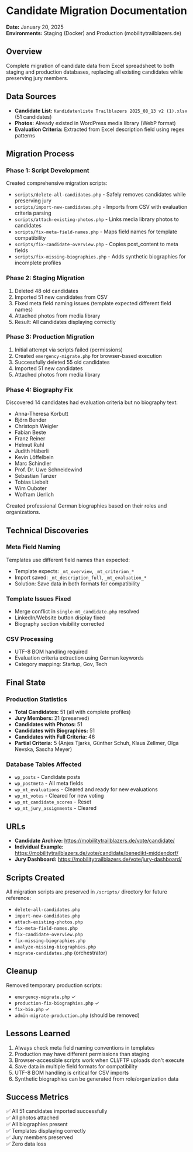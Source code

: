 # Candidate Migration Documentation
**Date:** January 20, 2025  
**Environments:** Staging (Docker) and Production (mobilitytrailblazers.de)

## Overview
Complete migration of candidate data from Excel spreadsheet to both staging and production databases, replacing all existing candidates while preserving jury members.

## Data Sources
- **Candidate List:** `Kandidatenliste Trailblazers 2025_08_13 v2 (1).xlsx` (51 candidates)
- **Photos:** Already existed in WordPress media library (WebP format)
- **Evaluation Criteria:** Extracted from Excel description field using regex patterns

## Migration Process

### Phase 1: Script Development
Created comprehensive migration scripts:
- `scripts/delete-all-candidates.php` - Safely removes candidates while preserving jury
- `scripts/import-new-candidates.php` - Imports from CSV with evaluation criteria parsing
- `scripts/attach-existing-photos.php` - Links media library photos to candidates
- `scripts/fix-meta-field-names.php` - Maps field names for template compatibility
- `scripts/fix-candidate-overview.php` - Copies post_content to meta fields
- `scripts/fix-missing-biographies.php` - Adds synthetic biographies for incomplete profiles

### Phase 2: Staging Migration
1. Deleted 48 old candidates
2. Imported 51 new candidates from CSV
3. Fixed meta field naming issues (template expected different field names)
4. Attached photos from media library
5. Result: All candidates displaying correctly

### Phase 3: Production Migration
1. Initial attempt via scripts failed (permissions)
2. Created `emergency-migrate.php` for browser-based execution
3. Successfully deleted 55 old candidates
4. Imported 51 new candidates
5. Attached photos from media library

### Phase 4: Biography Fix
Discovered 14 candidates had evaluation criteria but no biography text:
- Anna-Theresa Korbutt
- Björn Bender
- Christoph Weigler
- Fabian Beste
- Franz Reiner
- Helmut Ruhl
- Judith Häberli
- Kevin Löffelbein
- Marc Schindler
- Prof. Dr. Uwe Schneidewind
- Sebastian Tanzer
- Tobias Liebelt
- Wim Ouboter
- Wolfram Uerlich

Created professional German biographies based on their roles and organizations.

## Technical Discoveries

### Meta Field Naming
Templates use different field names than expected:
- Template expects: `_mt_overview`, `_mt_criterion_*`
- Import saved: `_mt_description_full`, `_mt_evaluation_*`
- Solution: Save data in both formats for compatibility

### Template Issues Fixed
- Merge conflict in `single-mt_candidate.php` resolved
- LinkedIn/Website button display fixed
- Biography section visibility corrected

### CSV Processing
- UTF-8 BOM handling required
- Evaluation criteria extraction using German keywords
- Category mapping: Startup, Gov, Tech

## Final State

### Production Statistics
- **Total Candidates:** 51 (all with complete profiles)
- **Jury Members:** 21 (preserved)
- **Candidates with Photos:** 51
- **Candidates with Biographies:** 51
- **Candidates with Full Criteria:** 46
- **Partial Criteria:** 5 (Anjes Tjarks, Günther Schuh, Klaus Zellmer, Olga Nevska, Sascha Meyer)

### Database Tables Affected
- `wp_posts` - Candidate posts
- `wp_postmeta` - All meta fields
- `wp_mt_evaluations` - Cleared and ready for new evaluations
- `wp_mt_votes` - Cleared for new voting
- `wp_mt_candidate_scores` - Reset
- `wp_mt_jury_assignments` - Cleared

## URLs
- **Candidate Archive:** https://mobilitytrailblazers.de/vote/candidate/
- **Individual Example:** https://mobilitytrailblazers.de/vote/candidate/benedikt-middendorf/
- **Jury Dashboard:** https://mobilitytrailblazers.de/vote/jury-dashboard/

## Scripts Created
All migration scripts are preserved in `/scripts/` directory for future reference:
- `delete-all-candidates.php`
- `import-new-candidates.php`
- `attach-existing-photos.php`
- `fix-meta-field-names.php`
- `fix-candidate-overview.php`
- `fix-missing-biographies.php`
- `analyze-missing-biographies.php`
- `migrate-candidates.php` (orchestrator)

## Cleanup
Removed temporary production scripts:
- `emergency-migrate.php` ✓
- `production-fix-biographies.php` ✓
- `fix-bio.php` ✓
- `admin-migrate-production.php` (should be removed)

## Lessons Learned
1. Always check meta field naming conventions in templates
2. Production may have different permissions than staging
3. Browser-accessible scripts work when CLI/FTP uploads don't execute
4. Save data in multiple field formats for compatibility
5. UTF-8 BOM handling is critical for CSV imports
6. Synthetic biographies can be generated from role/organization data

## Success Metrics
✅ All 51 candidates imported successfully  
✅ All photos attached  
✅ All biographies present  
✅ Templates displaying correctly  
✅ Jury members preserved  
✅ Zero data loss